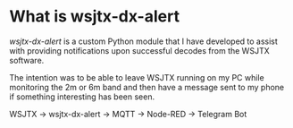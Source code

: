 # What is wsjtx-dx-alert

_wsjtx-dx-alert_ is a custom Python module that I have developed to assist with providing notifications upon successful decodes from the WSJTX software.

The intention was to be able to leave WSJTX running on my PC while monitoring the 2m or 6m band and then have a message sent to my phone if something interesting has been seen.

WSJTX -> wsjtx-dx-alert -> MQTT -> Node-RED -> Telegram Bot


